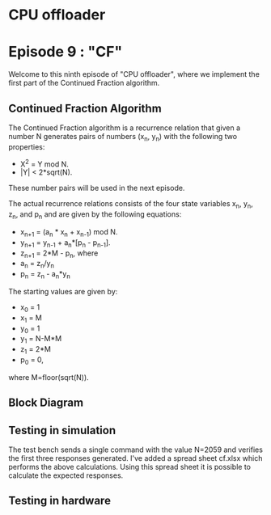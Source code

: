# CPU offloader
# Episode 9 : "CF"

Welcome to this ninth episode of "CPU offloader", where we implement
the first part of the Continued Fraction algorithm.

## Continued Fraction Algorithm

The Continued Fraction algorithm is a recurrence relation that given a number N
generates pairs of numbers (x<sub>n</sub>, y<sub>n</sub>) with the following
two properties:
* X<sup>2</sup> = Y mod N.
* |Y| < 2\*sqrt(N).

These number pairs will be used in the next episode.

The actual recurrence relations consists of the four state variables x<sub>n</sub>,
y<sub>n</sub>, z<sub>n</sub>, and p<sub>n</sub> and are given by the following equations:
* x<sub>n+1</sub> = (a<sub>n</sub> \* x<sub>n</sub> + x<sub>n-1</sub>) mod N.
* y<sub>n+1</sub> = y<sub>n-1</sub> + a<sub>n</sub>\*[p<sub>n</sub> - p<sub>n-1</sub>].
* z<sub>n+1</sub> = 2\*M - p<sub>n</sub>,
where 
* a<sub>n</sub> = z<sub>n</sub>/y<sub>n</sub>
* p<sub>n</sub> = z<sub>n</sub> - a<sub>n</sub>\*y<sub>n</sub>

The starting values are given by:
* x<sub>0</sub> = 1
* x<sub>1</sub> = M
* y<sub>0</sub> = 1
* y<sub>1</sub> = N-M\*M
* z<sub>1</sub> = 2\*M
* p<sub>0</sub> = 0,

where M=floor(sqrt(N)).

## Block Diagram

## Testing in simulation
The test bench sends a single command with the value N=2059 and verifies the
first three responses generated.
I've added a spread sheet cf.xlsx which performs the above calculations. Using
this spread sheet it is possible to calculate the expected responses.

## Testing in hardware

